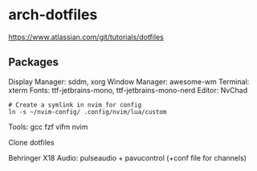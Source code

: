 # arch-dotfiles

https://www.atlassian.com/git/tutorials/dotfiles

## Packages
Display Manager: sddm, xorg
Window Manager: awesome-wm
Terminal: xterm
Fonts: ttf-jetbrains-mono, ttf-jetbrains-mono-nerd
Editor: NvChad

```
# Create a symlink in nvim for config
ln -s ~/nvim-config/ .config/nvim/lua/custom
```

Tools: gcc fzf vifm nvim

Clone dotfiles 

Behringer X18 Audio: pulseaudio + pavucontrol (+conf file for channels)
